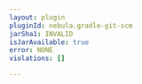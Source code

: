 ```yaml
---
layout: plugin
pluginId: nebula.gradle-git-scm
jarSha1: INVALID
isJarAvailable: true
error: NONE
violations: []

---
```

